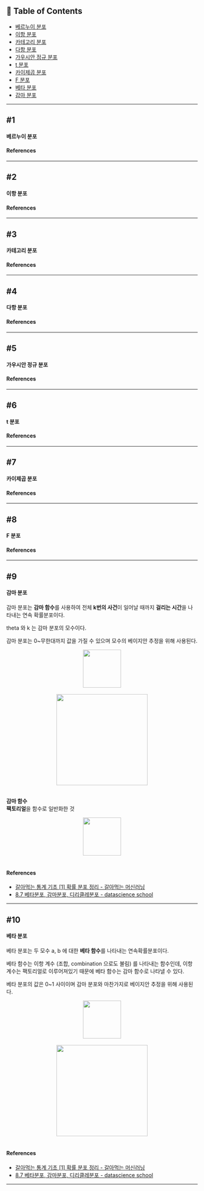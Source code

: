 ## 📝 Table of Contents

- [베르누이 분포](#1)
- [이항 분포](#2)
- [카테고리 분포](#3)
- [다항 분포](#4)
- [가우시안 정규 분포](#5)
- [t 분포](#6)
- [카이제곱 분포](#7)
- [F 분포](#8)
- [베타 분포](#9)
- [감마 분포](#10)

---

## #1

#### 베르누이 분포

#### References

---

## #2

#### 이항 분포

#### References

---

## #3

#### 카테고리 분포

#### References

---

## #4

#### 다항 분포

#### References

---

## #5

#### 가우시안 정규 분포

#### References

---

## #6

#### t 분포

#### References

---

## #7

#### 카이제곱 분포

#### References

---

## #8

#### F 분포

#### References

---

## #9

#### 감마 분포
감마 분포는 **감마 함수**를 사용하여 전체 **k번의 사건**이 일어날 때까지 **걸리는 시간**을 나타내는 연속 확률분포이다.

theta 와 k 는 감마 분포의 모수이다.

감마 분포는 0~무한대까지 값을 가질 수 있으며 모수의 베이지안 추정을 위해 사용된다.

<div align='center'>
<img src='https://github.com/boostcamp-ai-tech-4/ai-tech-interview/blob/main/images/heath/gamma_dist_formula.png' height='100px'/>
</div>
<br>

<div align='center'>
<img src='https://github.com/boostcamp-ai-tech-4/ai-tech-interview/blob/main/images/heath/gamma_dist.png' height='240px'/>
</div>
<br>

**감마 함수**  
**팩토리얼**을 함수로 일반화한 것  

<div align='center'>
<img src='https://github.com/boostcamp-ai-tech-4/ai-tech-interview/blob/main/images/heath/gamma_function.png' height='100px'/>
</div>
<br>

#### References
- [갈아먹는 통계 기초 [1] 확률 분포 정리 - 갈아먹는 머신러닝](https://yeomko.tistory.com/33)
- [8.7 베타분포, 감마분포, 디리클레분포 - datascience school](https://datascienceschool.net/02%20mathematics/08.07%20%EB%B2%A0%ED%83%80%EB%B6%84%ED%8F%AC,%20%EA%B0%90%EB%A7%88%EB%B6%84%ED%8F%AC,%20%EB%94%94%EB%A6%AC%ED%81%B4%EB%A0%88%20%EB%B6%84%ED%8F%AC.html)

---

## #10

#### 베타 분포
베타 분포는 두 모수 a, b 에 대한 **베타 함수**를 나타내는 연속확률분포이다.

베타 함수는 이항 계수 (조합, combination 으로도 불림) 를 나타내는 함수인데, 이항 계수는 팩토리얼로 이루어져있기 때문에 베타 함수는 감마 함수로 나타낼 수 있다.

베타 분포의 값은 0~1 사이이며 감마 분포와 마찬가지로 베이지안 추정을 위해 사용된다.

<div align='center'>
<img src='https://github.com/boostcamp-ai-tech-4/ai-tech-interview/blob/main/images/heath/beta_dist_formula.png' height='100px'/>
</div>
<br>

<div align='center'>
<img src='https://github.com/boostcamp-ai-tech-4/ai-tech-interview/blob/main/images/heath/beta_dist.png' height='240px'/>
</div>
<br>


#### References
- [갈아먹는 통계 기초 [1] 확률 분포 정리 - 갈아먹는 머신러닝](https://yeomko.tistory.com/33)
- [8.7 베타분포, 감마분포, 디리클레분포 - datascience school](https://datascienceschool.net/02%20mathematics/08.07%20%EB%B2%A0%ED%83%80%EB%B6%84%ED%8F%AC,%20%EA%B0%90%EB%A7%88%EB%B6%84%ED%8F%AC,%20%EB%94%94%EB%A6%AC%ED%81%B4%EB%A0%88%20%EB%B6%84%ED%8F%AC.html)

---
